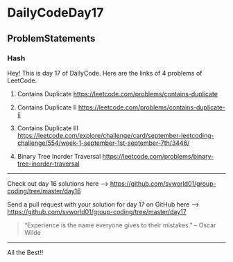 # DailyCodeDay17

## ProblemStatements

### Hash

Hey! This is day 17 of DailyCode. Here are the links of 4 problems of LeetCode.

1. Contains Duplicate
https://leetcode.com/problems/contains-duplicate

2. Contains Duplicate II
https://leetcode.com/problems/contains-duplicate-ii

3. Contains Duplicate III
https://leetcode.com/explore/challenge/card/september-leetcoding-challenge/554/week-1-september-1st-september-7th/3446/

4. Binary Tree Inorder Traversal
https://leetcode.com/problems/binary-tree-inorder-traversal
-----------------------------------------------------------

Check out day 16 solutions here –>
https://github.com/svworld01/group-coding/tree/master/day16

Send a pull request with your solution for day 17 on GitHub here –>
https://github.com/svworld01/group-coding/tree/master/day17


> “Experience is the name everyone gives to their mistakes.” – Oscar Wilde

-----------------------------------------------------------
All the Best!!
